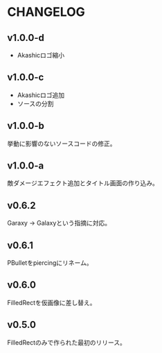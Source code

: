 # CHANGELOG

## v1.0.0-d
* Akashicロゴ縮小

## v1.0.0-c
* Akashicロゴ追加
* ソースの分割

## v1.0.0-b
挙動に影響のないソースコードの修正。

## v1.0.0-a
敵ダメージエフェクト追加とタイトル画面の作り込み。

## v0.6.2
Garaxy -> Galaxyという指摘に対応。

## v0.6.1
PBulletをpiercingにリネーム。

## v0.6.0
FilledRectを仮画像に差し替え。

## v0.5.0
FilledRectのみで作られた最初のリリース。
